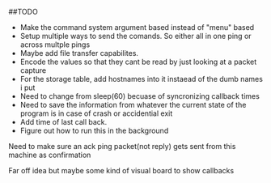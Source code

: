 ##TODO
   - Make the command system argument based instead of "menu" based
   - Setup multiple ways to send the comands. So either all in one ping or across multple pings
   - Maybe add file transfer capabilites.
   - Encode the values so that they cant be read by just looking at a packet capture
   - For the storage table, add hostnames into it instaead of the dumb names i put 
   - Need to change from sleep(60) becuase of syncronizing callback times
   - Need to save the information from whatever the current state of the program is in case of crash or accidential exit
   - Add time of last call back. 
   - Figure out how to run this in the background
  
Need to make sure an ack ping packet(not reply) gets sent from this machine as confirmation

Far off idea but maybe some kind of visual board to show callbacks

